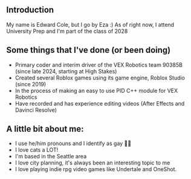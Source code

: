## Introduction
My name is Edward Cole, but I go by Eza :)
As of right now, I attend University Prep and I'm part of the class of 2028

## Some things that I've done (or been doing)
 - Primary coder and interim driver of the VEX Robotics team 90385B (since late 2024, starting at High Stakes)
 - Created several Roblox games using its game engine, Roblox Studio (since 2019)
 - In the process of making an easy to use PID C++ module for VEX Robotics
 - Have recorded and has experience editing videos (After Effects and Davinci Resolve)

## A little bit about me:
 - I use he/him pronouns and I identify as gay 🏳️‍🌈
 - I love cats a LOT!
 - I'm based in the Seattle area
 - I love city planning, it's always been an interesting topic to me
 - I love playing indie rpg video games like Undertale and OneShot.
